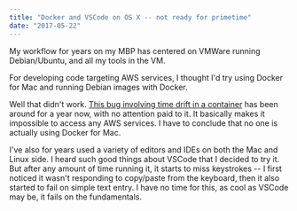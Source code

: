 ```yaml
---
title: "Docker and VSCode on OS X -- not ready for primetime"
date: "2017-05-22"
---
```


My workflow for years on my MBP has centered on VMWare running Debian/Ubuntu, and all my tools in the VM.

For developing code targeting AWS services, I thought I'd try using Docker for Mac and running Debian images with Docker.

Well that didn't work. [This bug involving time drift in a container](https://forums.docker.com/t/time-in-container-is-out-of-sync/16566) has been around for a year now, with no attention paid to it. It basically makes it impossible to access any AWS services. I have to conclude that no one is actually using Docker for Mac.

I've also for years used a variety of editors and IDEs on both the Mac and Linux side. I heard such good things about VSCode that I decided to try it. But after any amount of time running it, it starts to miss keystrokes -- I first noticed it wasn't responding to copy/paste from the keyboard, then it also started to fail on simple text entry. I have no time for this, as cool as VSCode may be, it fails on the fundamentals.
